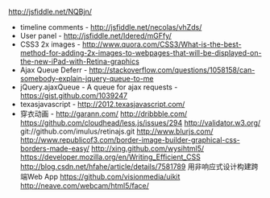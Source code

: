 http://jsfiddle.net/NQBjn/
- timeline comments - http://jsfiddle.net/necolas/vhZds/
- User panel        - http://jsfiddle.net/Idered/mGFfy/
- CSS3  2x images   - http://www.quora.com/CSS3/What-is-the-best-method-for-adding-2x-images-to-webpages-that-will-be-displayed-on-the-new-iPad-with-Retina-graphics
- Ajax Queue Deferr - http://stackoverflow.com/questions/1058158/can-somebody-explain-jquery-queue-to-me
- jQuery.ajaxQueue - A queue for ajax requests - https://gist.github.com/1039247
- texasjavascript -  http://2012.texasjavascript.com/
- 穿衣动画 -  http://garann.com/
http://dribbble.com/
https://github.com/cloudhead/less.js/issues/294
http://validator.w3.org/
git://github.com/imulus/retinajs.git
http://www.blurjs.com/
http://www.republicof3.com/border-image-builder-graphical-css-borders-made-easy/
http://xing.github.com/wysihtml5/
https://developer.mozilla.org/en/Writing_Efficient_CSS
http://blog.csdn.net/hfahe/article/details/7581789  用非响应式设计构建跨端Web App
https://github.com/visionmedia/uikit
http://neave.com/webcam/html5/face/

